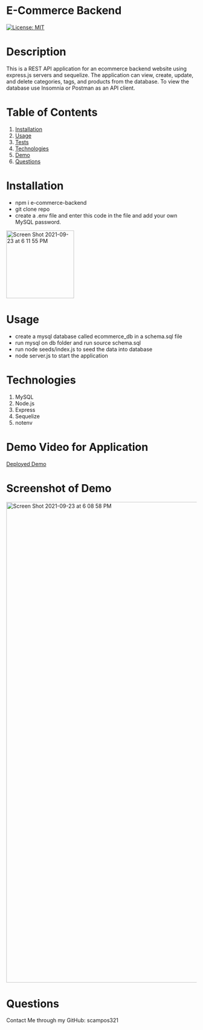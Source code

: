 # E-Commerce Backend
[![License: MIT](https://img.shields.io/badge/License-MIT-yellow.svg)](https://opensource.org/licenses/MIT)
# Description
This is a REST API application for an ecommerce backend website using express.js servers and sequelize. The application can view, create, update, and delete categories, tags, and products from the database. To view the database use Insomnia or Postman as an API client.


# Table of Contents 

1. [Installation](#installation)
2. [Usage](#usage)
3. [Tests](#tests)
4. [Technologies](#Technologies)
5. [Demo](#DemoVideoForApplication)
6. [Questions](#Questions)

# Installation
* npm i e-commerce-backend
* git clone repo
* create a .env file and enter this code in the file and add your own MySQL password.
<img width="179" alt="Screen Shot 2021-09-23 at 6 11 55 PM" src="https://user-images.githubusercontent.com/85428896/134591651-f648b18b-b610-4d5d-82ed-9c62f120f466.png">


# Usage 
* create a mysql database called ecommerce_db in a schema.sql file
* run mysql on db folder and run source schema.sql
* run node seeds/index.js to seed the data into database
* node server.js to start the application


# Technologies
1. MySQL
2. Node.js
3. Express
4. Sequelize
5. notenv

# Demo Video for Application
[Deployed Demo]()

# Screenshot of Demo
<img width="1269" alt="Screen Shot 2021-09-23 at 6 08 58 PM" src="https://user-images.githubusercontent.com/85428896/134590669-cbf26307-bf39-4d1d-a313-9d369bff44ad.png">


# Questions 
Contact Me through my GitHub: scampos321